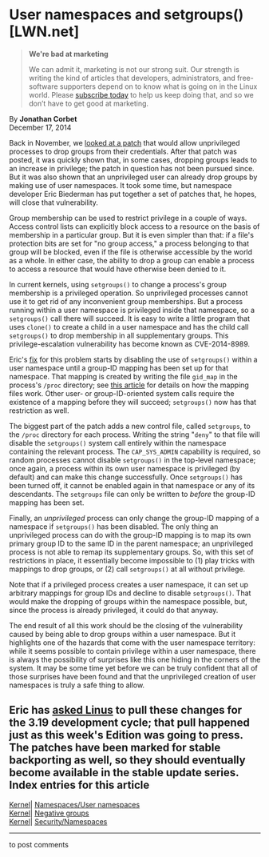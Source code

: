 # User namespaces and setgroups() [LWN.net]

> **We're bad at marketing**
> 
> We can admit it, marketing is not our strong suit. Our strength is writing the kind of articles that developers, administrators, and free-software supporters depend on to know what is going on in the Linux world. Please [subscribe today](/Promo/nsn-bad/subscribe) to help us keep doing that, and so we don’t have to get good at marketing. 

By **Jonathan Corbet**  
December 17, 2014 

Back in November, we [looked at a patch](/Articles/621612/) that would allow unprivileged processes to drop groups from their credentials. After that patch was posted, it was quickly shown that, in some cases, dropping groups leads to an increase in privilege; the patch in question has not been pursued since. But it was also shown that an unprivileged user can already drop groups by making use of user namespaces. It took some time, but namespace developer Eric Biederman has put together a set of patches that, he hopes, will close that vulnerability. 

Group membership can be used to restrict privilege in a couple of ways. Access control lists can explicitly block access to a resource on the basis of membership in a particular group. But it is even simpler than that: if a file's protection bits are set for "no group access," a process belonging to that group will be blocked, even if the file is otherwise accessible by the world as a whole. In either case, the ability to drop a group can enable a process to access a resource that would have otherwise been denied to it. 

In current kernels, using `setgroups()` to change a process's group membership is a privileged operation. So unprivileged processes cannot use it to get rid of any inconvenient group memberships. But a process running within a user namespace is privileged inside that namespace, so a `setgroups()` call there will succeed. It is easy to write a little program that uses `clone()` to create a child in a user namespace and has the child call `setgroups()` to drop membership in all supplementary groups. This privilege-escalation vulnerability has become known as CVE-2014-8989. 

Eric's [fix](/Articles/626692/) for this problem starts by disabling the use of `setgroups()` within a user namespace until a group-ID mapping has been set up for that namespace. That mapping is created by writing the file `gid_map` in the process's `/proc` directory; see [this article](/Articles/532593/) for details on how the mapping files work. Other user- or group-ID-oriented system calls require the existence of a mapping before they will succeed; `setgroups()` now has that restriction as well. 

The biggest part of the patch adds a new control file, called `setgroups`, to the `/proc` directory for each process. Writing the string "`deny`" to that file will disable the `setgroups()` system call entirely within the namespace containing the relevant process. The `CAP_SYS_ADMIN` capability is required, so random processes cannot disable `setgroups()` in the top-level namespace; once again, a process within its own user namespace is privileged (by default) and can make this change successfully. Once `setgroups()` has been turned off, it cannot be enabled again in that namespace or any of its descendants. The `setgroups` file can only be written to _before_ the group-ID mapping has been set. 

Finally, an _unprivileged_ process can only change the group-ID mapping of a namespace if `setgroups()` has been disabled. The only thing an unprivileged process can do with the group-ID mapping is to map its own primary group ID to the same ID in the parent namespace; an unprivileged process is not able to remap its supplementary groups. So, with this set of restrictions in place, it essentially become impossible to (1) play tricks with mappings to drop groups, or (2) call `setgroups()` at all without privilege. 

Note that if a privileged process creates a user namespace, it can set up arbitrary mappings for group IDs and decline to disable `setgroups()`. That would make the dropping of groups within the namespace possible, but, since the process is already privileged, it could do that anyway. 

The end result of all this work should be the closing of the vulnerability caused by being able to drop groups within a user namespace. But it highlights one of the hazards that come with the user namespace territory: while it seems possible to contain privilege within a user namespace, there is always the possibility of surprises like this one hiding in the corners of the system. It may be some time yet before we can be truly confident that all of those surprises have been found and that the unprivileged creation of user namespaces is truly a safe thing to allow. 

Eric has [asked Linus](/Articles/626677/) to pull these changes for the 3.19 development cycle; that pull happened just as this week's Edition was going to press. The patches have been marked for stable backporting as well, so they should eventually become available in the stable update series.  
Index entries for this article  
---  
[Kernel](/Kernel/Index)| [Namespaces/User namespaces](/Kernel/Index#Namespaces-User_namespaces)  
[Kernel](/Kernel/Index)| [Negative groups](/Kernel/Index#Negative_groups)  
[Kernel](/Kernel/Index)| [Security/Namespaces](/Kernel/Index#Security-Namespaces)  
  


* * *

to post comments 
